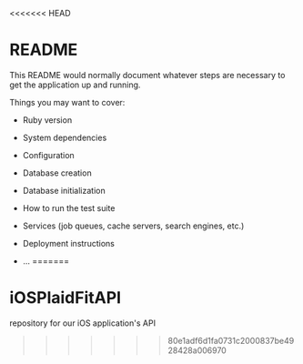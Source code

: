 <<<<<<< HEAD
# README

This README would normally document whatever steps are necessary to get the
application up and running.

Things you may want to cover:

* Ruby version

* System dependencies

* Configuration

* Database creation

* Database initialization

* How to run the test suite

* Services (job queues, cache servers, search engines, etc.)

* Deployment instructions

* ...
=======
# iOSPlaidFitAPI
repository for our iOS application's API
>>>>>>> 80e1adf6d1fa0731c2000837be4928428a006970
